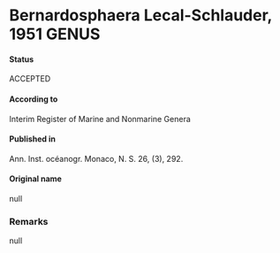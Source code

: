 Bernardosphaera Lecal-Schlauder, 1951 GENUS
=======

#### Status
ACCEPTED

#### According to
Interim Register of Marine and Nonmarine Genera

#### Published in
Ann. Inst. océanogr. Monaco, N. S. 26, (3), 292.

#### Original name
null

### Remarks
null